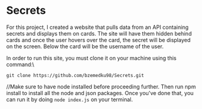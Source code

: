 # Secrets

For this project, I created a website that pulls data from an API containing secrets and displays them on cards. 
The site will have them hidden behind cards and once the user hovers over the card, the secret will be displayed
on the screen. Below the card will be the username of the user.

In order to run this site, you must clone it on your machine using this command:\
```
git clone https://github.com/bzemedku98/Secrets.git
```

//Make sure to have node installed before proceeding further.
Then run npm install to install all the node and json packages. 
Once you've done that, you can run it by doing ```node index.js``` on your terminal.
